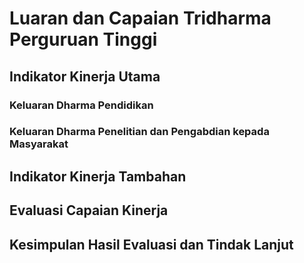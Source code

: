 # Luaran dan Capaian Tridharma Perguruan Tinggi

<!--@include: ../penilaian/51-63.md-->

## Indikator Kinerja Utama

### Keluaran Dharma Pendidikan

<!--@include: ../panduan/iii-d-9-1-a.md-->

### Keluaran Dharma Penelitian dan Pengabdian kepada Masyarakat

<!--@include: ../panduan/iii-d-9-1-b.md-->

## Indikator Kinerja Tambahan

<!--@include: ../panduan/iii-d-9-2.md-->

## Evaluasi Capaian Kinerja

<!--@include: ../panduan/iii-d-9-3.md-->

## Kesimpulan Hasil Evaluasi dan Tindak Lanjut

<!--@include: ../panduan/iii-d-9-4.md-->
